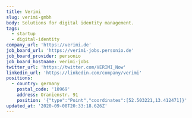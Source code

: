 ```yaml
---
title: Verimi
slug: verimi-gmbh
body: Solutions for digital identity management.
tags:
  - startup
  - digital-identity
company_url: 'https://verimi.de'
job_board_url: 'https://verimi-jobs.personio.de'
job_board_provider: personio
job_board_hostname: verimi-jobs
twitter_url: 'https://twitter.com/VERIMI_Now'
linkedin_url: 'https://linkedin.com/company/verimi'
positions:
  - country: germany
    postal_code: '10969'
    address: Oranienstr. 91
    position: '{"type":"Point","coordinates":[52.503221,13.412471]}'
updated_at: '2020-09-08T20:33:18.626Z'
---
```


